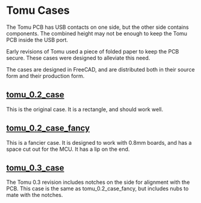 Tomu Cases
==========

The Tomu PCB has USB contacts on one side, but the other side contains components.  The combined height may not be enough to keep the Tomu PCB inside the USB port.

Early revisions of Tomu used a piece of folded paper to keep the PCB secure.  These cases were designed to alleviate this need.

The cases are designed in FreeCAD, and are distributed both in their source form and their production form.

[tomu\_0.2\_case](tomu_0.2_case.stl)
-------------------------------------

This is the original case.  It is a rectangle, and should work well.

[tomu\_0.2\_case\_fancy](tomu_0.2_case_fancy.stl)
----------------------

This is a fancier case.  It is designed to work with 0.8mm boards, and has a space cut out for the MCU.  It has a lip on the end.

[tomu\_0.3\_case](tomu_0.3_case.stl)
---------------

The Tomu 0.3 revision includes notches on the side for alignment with the PCB.  This case is the same as tomu\_0.2\_case\_fancy, but includes nubs to mate with the notches.